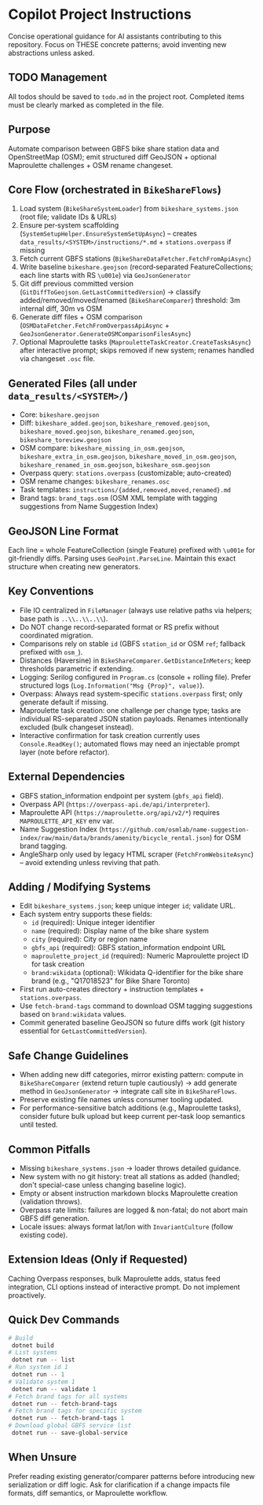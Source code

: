 # Copilot Project Instructions

Concise operational guidance for AI assistants contributing to this repository. Focus on THESE concrete patterns; avoid inventing new abstractions unless asked.

## TODO Management
All todos should be saved to `todo.md` in the project root. Completed items must be clearly marked as completed in the file.

## Purpose
Automate comparison between GBFS bike share station data and OpenStreetMap (OSM); emit structured diff GeoJSON + optional Maproulette challenges + OSM rename changeset.

## Core Flow (orchestrated in `BikeShareFlows`)
1. Load system (`BikeShareSystemLoader`) from `bikeshare_systems.json` (root file; validate IDs & URLs)
2. Ensure per‑system scaffolding (`SystemSetupHelper.EnsureSystemSetUpAsync`) – creates `data_results/<SYSTEM>/instructions/*.md` + `stations.overpass` if missing
3. Fetch current GBFS stations (`BikeShareDataFetcher.FetchFromApiAsync`)
4. Write baseline `bikeshare.geojson` (record‑separated FeatureCollections; each line starts with RS `\u001e`) via `GeoJsonGenerator`
5. Git diff previous committed version (`GitDiffToGeojson.GetLastCommittedVersion`) → classify added/removed/moved/renamed (`BikeShareComparer`) threshold: 3m internal diff, 30m vs OSM
6. Generate diff files + OSM comparison (`OSMDataFetcher.FetchFromOverpassApiAsync` + `GeoJsonGenerator.GenerateOSMComparisonFilesAsync`)
7. Optional Maproulette tasks (`MaprouletteTaskCreator.CreateTasksAsync`) after interactive prompt; skips removed if new system; renames handled via changeset `.osc` file.

## Generated Files (all under `data_results/<SYSTEM>/`)
- Core: `bikeshare.geojson`
- Diff: `bikeshare_added.geojson`, `bikeshare_removed.geojson`, `bikeshare_moved.geojson`, `bikeshare_renamed.geojson`, `bikeshare_toreview.geojson`
- OSM compare: `bikeshare_missing_in_osm.geojson`, `bikeshare_extra_in_osm.geojson`, `bikeshare_moved_in_osm.geojson`, `bikeshare_renamed_in_osm.geojson`, `bikeshare_osm.geojson`
- Overpass query: `stations.overpass` (customizable; auto-created)
- OSM rename changes: `bikeshare_renames.osc`
- Task templates: `instructions/{added,removed,moved,renamed}.md`
- Brand tags: `brand_tags.osm` (OSM XML template with tagging suggestions from Name Suggestion Index)

## GeoJSON Line Format
Each line = whole FeatureCollection (single Feature) prefixed with `\u001e` for git-friendly diffs. Parsing uses `GeoPoint.ParseLine`. Maintain this exact structure when creating new generators.

## Key Conventions
- File IO centralized in `FileManager` (always use relative paths via helpers; base path is `..\\..\\..\\`).
- Do NOT change record‑separated format or RS prefix without coordinated migration.
- Comparisons rely on stable `id` (GBFS `station_id` or OSM `ref`; fallback prefixed with `osm_`).
- Distances (Haversine) in `BikeShareComparer.GetDistanceInMeters`; keep thresholds parametric if extending.
- Logging: Serilog configured in `Program.cs` (console + rolling file). Prefer structured logs (`Log.Information("Msg {Prop}", value)`).
- Overpass: Always read system-specific `stations.overpass` first; only generate default if missing.
- Maproulette task creation: one challenge per change type; tasks are individual RS-separated JSON station payloads. Renames intentionally excluded (bulk changeset instead).
- Interactive confirmation for task creation currently uses `Console.ReadKey()`; automated flows may need an injectable prompt layer (note before refactor).

## External Dependencies
- GBFS station_information endpoint per system (`gbfs_api` field).
- Overpass API (`https://overpass-api.de/api/interpreter`).
- Maproulette API (`https://maproulette.org/api/v2/*`) requires `MAPROULETTE_API_KEY` env var.
- Name Suggestion Index (`https://github.com/osmlab/name-suggestion-index/raw/main/data/brands/amenity/bicycle_rental.json`) for OSM brand tagging.
- AngleSharp only used by legacy HTML scraper (`FetchFromWebsiteAsync`) – avoid extending unless reviving that path.

## Adding / Modifying Systems
- Edit `bikeshare_systems.json`; keep unique integer `id`; validate URL.
- Each system entry supports these fields:
  - `id` (required): Unique integer identifier
  - `name` (required): Display name of the bike share system
  - `city` (required): City or region name
  - `gbfs_api` (required): GBFS station_information endpoint URL
  - `maproulette_project_id` (required): Numeric Maproulette project ID for task creation
  - `brand:wikidata` (optional): Wikidata Q-identifier for the bike share brand (e.g., "Q17018523" for Bike Share Toronto)
- First run auto-creates directory + instruction templates + `stations.overpass`.
- Use `fetch-brand-tags` command to download OSM tagging suggestions based on `brand:wikidata` values.
- Commit generated baseline GeoJSON so future diffs work (git history essential for `GetLastCommittedVersion`).

## Safe Change Guidelines
- When adding new diff categories, mirror existing pattern: compute in `BikeShareComparer` (extend return tuple cautiously) → add generate method in `GeoJsonGenerator` → integrate call site in `BikeShareFlows`.
- Preserve existing file names unless consumer tooling updated.
- For performance-sensitive batch additions (e.g., Maproulette tasks), consider future bulk upload but keep current per-task loop semantics until tested.

## Common Pitfalls
- Missing `bikeshare_systems.json` → loader throws detailed guidance.
- New system with no git history: treat all stations as added (handled; don't special-case unless changing baseline logic).
- Empty or absent instruction markdown blocks Maproulette creation (validation throws).
- Overpass rate limits: failures are logged & non-fatal; do not abort main GBFS diff generation.
- Locale issues: always format lat/lon with `InvariantCulture` (follow existing code).

## Extension Ideas (Only if Requested)
Caching Overpass responses, bulk Maproulette adds, status feed integration, CLI options instead of interactive prompt. Do not implement proactively.

## Quick Dev Commands
```powershell
# Build
 dotnet build
# List systems
 dotnet run -- list
# Run system id 1
 dotnet run -- 1
# Validate system 1
 dotnet run -- validate 1
# Fetch brand tags for all systems
 dotnet run -- fetch-brand-tags
# Fetch brand tags for specific system
 dotnet run -- fetch-brand-tags 1
# Download global GBFS service list
 dotnet run -- save-global-service
```

## When Unsure
Prefer reading existing generator/comparer patterns before introducing new serialization or diff logic. Ask for clarification if a change impacts file formats, diff semantics, or Maproulette workflow.
